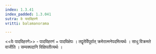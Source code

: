 ```yaml
---
index: 1.3.41
index_padded: 1.3.041
sutra: वेः पादविहरणे
vritti: balamanorama

---
```

<<वेः पादविहरणे>> - पादविहरणं = पादविक्षेपः । तद्वृतेर्विपूर्वात् क्रमेरात्मनेपदमित्यर्थः । साधु विक्रमते वाजीति । सम्यक्पदानि विक्षिपतीत्यर्थः । 